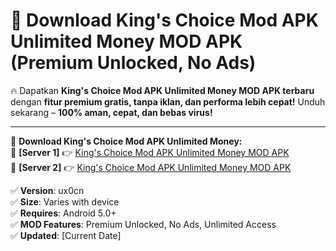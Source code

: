 # 🚀 Download King's Choice Mod APK Unlimited Money MOD APK (Premium Unlocked, No Ads)  

🔥 Dapatkan **King's Choice Mod APK Unlimited Money MOD APK terbaru** dengan **fitur premium gratis, tanpa iklan, dan performa lebih cepat!** Unduh sekarang – **100% aman, cepat, dan bebas virus!**  

---


🔽 **Download King's Choice Mod APK Unlimited Money:**  
🔹 **[Server 1]** 👉 [King's Choice Mod APK Unlimited Money MOD APK](https://apkcomod.com?title=King's_Choice_Mod_APK_Unlimited_Money)  
🔹 **[Server 2]** 👉 [King's Choice Mod APK Unlimited Money MOD APK](https://apkcomod.com?title=King's_Choice_Mod_APK_Unlimited_Money)  


✅ **Version**: ux0cn  
✅ **Size**: Varies with device  
✅ **Requires**: Android 5.0+  
✅ **MOD Features**: Premium Unlocked, No Ads, Unlimited Access  
✅ **Updated**: [Current Date]  